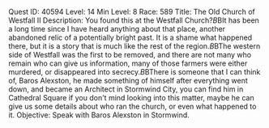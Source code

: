 Quest ID: 40594
Level: 14
Min Level: 8
Race: 589
Title: The Old Church of Westfall II
Description: You found this at the Westfall Church?$B$BIt has been a long time since I have heard anything about that place, another abandoned relic of a potentially bright past. It is a shame what happened there, but it is a story that is much like the rest of the region.$B$BThe western side of Westfall was the first to be removed, and there are not many who remain who can give us information, many of those farmers were either murdered, or disappeared into secrecy.$B$BThere is someone that I can think of, Baros Alexston, he made something of himself after everything went down, and became an Architect in Stormwind City, you can find him in Cathedral Square if you don't mind looking into this matter, maybe he can give us some details about who ran the church, or even what happened to it.
Objective: Speak with Baros Alexston in Stormwind.
